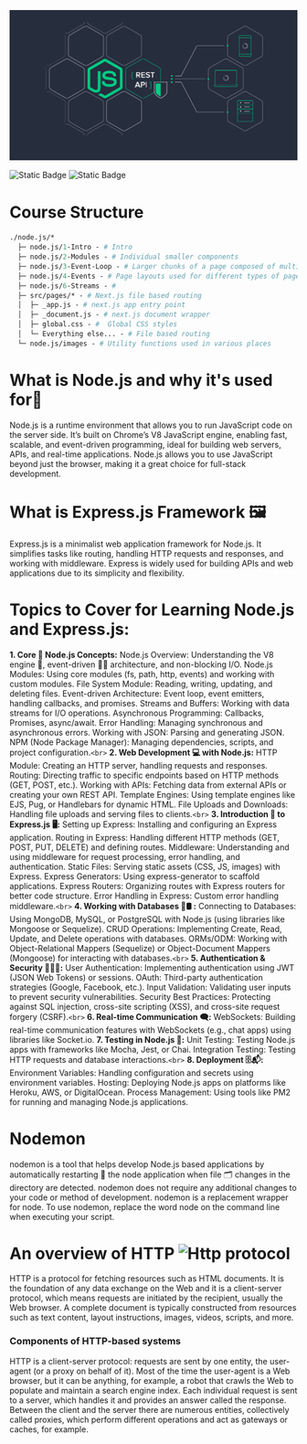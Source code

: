 ![node.js and Express.js repo!](images/node-image.png "node Image")

![Static Badge](https://img.shields.io/badge/course-js?style=plastic&logo=nodedotjs&logoColor=%23145a32&logoSize=18px&label=node.js&labelColor=%230000&color=%23145a32&cacheSeconds=https%3A%2F%2Fnodejs.org) ![Static Badge](https://img.shields.io/badge/%20%20%F0%9F%93%9ACourse-js?style=plastic&logo=express&logoColor=%23ffff&logoSize=18px&label=Express.js&labelColor=%230000&color=%230000&cacheSeconds=https%3A%2F%2Fnodejs.org)

# Course Structure

```graphql
./node.js/* 
  ├─ node.js/1-Intro - # Intro
  ├─ node.js/2-Modules - # Individual smaller components
  ├─ node.js/3-Event-Loop - # Larger chunks of a page composed of multiple components
  ├─ node.js/4-Events - # Page layouts used for different types of pages composed of components and fragments
  ├─ node.js/6-Streams - # 
  ├─ src/pages/* - # Next.js file based routing
  │  ├─ _app.js - # next.js app entry point
  │  ├─ _document.js - # next.js document wrapper
  │  ├─ global.css - #  Global CSS styles
  │  └─ Everything else... - # File based routing
  └─ node.js/images - # Utility functions used in various places
```

# What is Node.js and why it's used for🤔

Node.js is a runtime environment that allows you to run JavaScript code on the server side. It’s built on Chrome’s V8 JavaScript engine, enabling fast, scalable, and event-driven programming, ideal for building web servers, APIs, and real-time applications. Node.js allows you to use JavaScript beyond just the browser, making it a great choice for full-stack development.

# What is Express.js Framework 🖼

Express.js is a minimalist web application framework for Node.js. It simplifies tasks like routing, handling HTTP requests and responses, and working with middleware. Express is widely used for building APIs and web applications due to its simplicity and flexibility.

# Topics to Cover for Learning Node.js and Express.js:

**1. Core 📍 Node.js Concepts:**
Node.js Overview: Understanding the V8 engine 🚀, event-driven 🧟‍♂ ️architecture, and non-blocking I/O.
Node.js Modules: Using core modules (fs, path, http, events) and working with custom modules.
File System Module: Reading, writing, updating, and deleting files.
Event-driven Architecture: Event loop, event emitters, handling callbacks, and promises.
Streams and Buffers: Working with data streams for I/O operations.
Asynchronous Programming: Callbacks, Promises, async/await.
Error Handling: Managing synchronous and asynchronous errors.
Working with JSON: Parsing and generating JSON.
NPM (Node Package Manager): Managing dependencies, scripts, and project configuration.`<br>`
**2. Web Development 💻 with Node.js:**
HTTP Module: Creating an HTTP server, handling requests and responses.
Routing: Directing traffic to specific endpoints based on HTTP methods (GET, POST, etc.).
Working with APIs: Fetching data from external APIs or creating your own REST API.
Template Engines: Using template engines like EJS, Pug, or Handlebars for dynamic HTML.
File Uploads and Downloads: Handling file uploads and serving files to clients.`<br>`
**3. Introduction 🚀 to Express.js 🖥:**
Setting up Express: Installing and configuring an Express application.
Routing in Express: Handling different HTTP methods (GET, POST, PUT, DELETE) and defining routes.
Middleware: Understanding and using middleware for request processing, error handling, and authentication.
Static Files: Serving static assets (CSS, JS, images) with Express.
Express Generators: Using express-generator to scaffold applications.
Express Routers: Organizing routes with Express routers for better code structure.
Error Handling in Express: Custom error handling middleware.`<br>`
**4. Working with Databases 🧮🛢 :**
Connecting to Databases: Using MongoDB, MySQL, or PostgreSQL with Node.js (using libraries like Mongoose or Sequelize).
CRUD Operations: Implementing Create, Read, Update, and Delete operations with databases.
ORMs/ODM: Working with Object-Relational Mappers (Sequelize) or Object-Document Mappers (Mongoose) for interacting
with databases.`<br>`
**5. Authentication & Security 🔐👮‍♂️:**
User Authentication: Implementing authentication using JWT (JSON Web Tokens) or sessions.
OAuth: Third-party authentication strategies (Google, Facebook, etc.).
Input Validation: Validating user inputs to prevent security vulnerabilities.
Security Best Practices: Protecting against SQL injection, cross-site scripting (XSS), and cross-site request
forgery (CSRF).`<br>`
**6. Real-time Communication 🗨:**
WebSockets: Building real-time communication features with WebSockets (e.g., chat apps) using libraries like Socket.io.
**7. Testing in Node.js 🔋:**
Unit Testing: Testing Node.js apps with frameworks like Mocha, Jest, or Chai.
Integration Testing: Testing HTTP requests and database interactions.`<br>`
**8. Deployment 🗄📬:**
Environment Variables: Handling configuration and secrets using environment variables.
Hosting: Deploying Node.js apps on platforms like Heroku, AWS, or DigitalOcean.
Process Management: Using tools like PM2 for running and managing Node.js applications.

# Nodemon

nodemon is a tool that helps develop Node.js based applications by automatically restarting 💱 the node application
when file 🗂 changes in the directory are detected.
nodemon does not require any additional changes to your code or method of development. nodemon is a replacement wrapper for node. To use nodemon, replace the word node on the command line when executing your script.

# An overview of HTTP  ![Http protocol](https://img.shields.io/badge/References_%F0%9F%9A%80-h?style=social&logo=mdnwebdocs&logoColor=%232e86c1&logoSize=100&label=DN%20&labelColor=%23f1c40f&color=%23f1c40f)

HTTP is a protocol for fetching resources such as HTML documents. It is the foundation of any data exchange on the Web and it is a client-server protocol, which means requests are initiated by the recipient, usually the Web browser. A complete document is typically constructed from resources such as text content, layout instructions, images, videos, scripts, and more.

### Components of HTTP-based systems

HTTP is a client-server protocol: requests are sent by one entity, the user-agent (or a proxy on behalf of it). Most of the time the user-agent is a Web browser, but it can be anything, for example, a robot that crawls the Web to populate and maintain a search engine index.
Each individual request is sent to a server, which handles it and provides an answer called the response. Between the client and the server there are numerous entities, collectively called proxies, which perform different operations and act as gateways or caches, for example.
